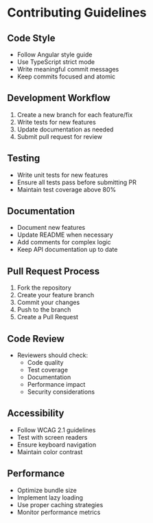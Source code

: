 # Contributing Guidelines

## Code Style

- Follow Angular style guide
- Use TypeScript strict mode
- Write meaningful commit messages
- Keep commits focused and atomic

## Development Workflow

1. Create a new branch for each feature/fix
2. Write tests for new features
3. Update documentation as needed
4. Submit pull request for review

## Testing

- Write unit tests for new features
- Ensure all tests pass before submitting PR
- Maintain test coverage above 80%

## Documentation

- Document new features
- Update README when necessary
- Add comments for complex logic
- Keep API documentation up to date

## Pull Request Process

1. Fork the repository
2. Create your feature branch
3. Commit your changes
4. Push to the branch
5. Create a Pull Request

## Code Review

- Reviewers should check:
  - Code quality
  - Test coverage
  - Documentation
  - Performance impact
  - Security considerations

## Accessibility

- Follow WCAG 2.1 guidelines
- Test with screen readers
- Ensure keyboard navigation
- Maintain color contrast

## Performance

- Optimize bundle size
- Implement lazy loading
- Use proper caching strategies
- Monitor performance metrics 
